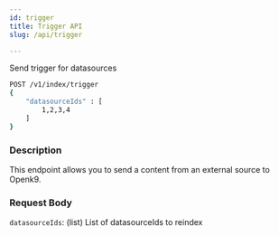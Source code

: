 ```yaml
---
id: trigger
title: Trigger API
slug: /api/trigger

---
```


Send trigger for datasources

```bash
POST /v1/index/trigger
{
	"datasourceIds" : [
		1,2,3,4
	]
}
```

### Description

This endpoint allows you to send a content from an external source to Openk9.

### Request Body

`datasourceIds`: (list) List of datasourceIds to reindex
